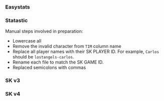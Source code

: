 
### Easystats

### Statastic

Manual steps involved in preparation:

* Lowercase all
* Remove the invalid character from `TIM` column name
* Replace all player names with their SK PLAYER ID. For example, `Carlos` should be `lostangels-carlos`.
* Rename each file to match the SK GAME ID.
* Replaced semicolons with commas

### SK v3

### SK v4
